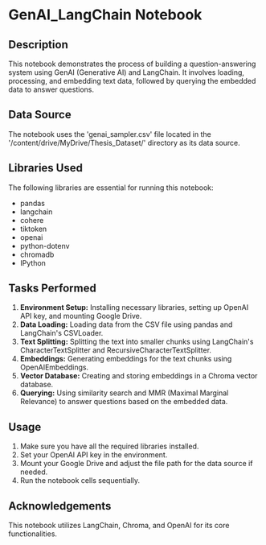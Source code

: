 # GenAI_LangChain Notebook

## Description

This notebook demonstrates the process of building a question-answering system using GenAI (Generative AI) and LangChain. It involves loading, processing, and embedding text data, followed by querying the embedded data to answer questions.

## Data Source

The notebook uses the 'genai_sampler.csv' file located in the '/content/drive/MyDrive/Thesis_Dataset/' directory as its data source.

## Libraries Used

The following libraries are essential for running this notebook:

- pandas
- langchain
- cohere
- tiktoken
- openai
- python-dotenv
- chromadb
- IPython

## Tasks Performed

1. **Environment Setup:** Installing necessary libraries, setting up OpenAI API key, and mounting Google Drive.
2. **Data Loading:** Loading data from the CSV file using pandas and LangChain's CSVLoader.
3. **Text Splitting:** Splitting the text into smaller chunks using LangChain's CharacterTextSplitter and RecursiveCharacterTextSplitter.
4. **Embeddings:** Generating embeddings for the text chunks using OpenAIEmbeddings.
5. **Vector Database:** Creating and storing embeddings in a Chroma vector database.
6. **Querying:** Using similarity search and MMR (Maximal Marginal Relevance) to answer questions based on the embedded data.

## Usage

1. Make sure you have all the required libraries installed.
2. Set your OpenAI API key in the environment.
3. Mount your Google Drive and adjust the file path for the data source if needed.
4. Run the notebook cells sequentially.

## Acknowledgements

This notebook utilizes LangChain, Chroma, and OpenAI for its core functionalities.
